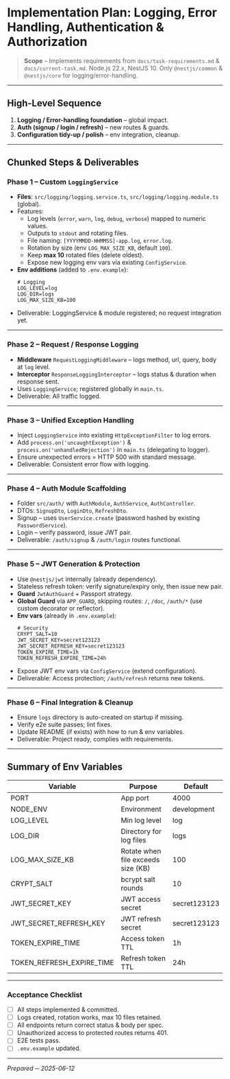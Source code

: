 # Implementation Plan: Logging, Error Handling, Authentication & Authorization

> **Scope** – Implements requirements from `docs/task-requirements.md` & `docs/current-task.md`.
> Node.js 22.x, NestJS 10. Only `@nestjs/common` & `@nestjs/core` for logging/error-handling.

---
## High-Level Sequence
1. **Logging / Error-handling foundation** – global impact.
2. **Auth (signup / login / refresh)** – new routes & guards.
3. **Configuration tidy-up / polish** – env integration, cleanup.

---
## Chunked Steps & Deliverables

### Phase 1 – Custom `LoggingService`
* **Files**: `src/logging/logging.service.ts`, `src/logging/logging.module.ts` (global).
* Features:
  * Log levels (`error`, `warn`, `log`, `debug`, `verbose`) mapped to numeric values.
  * Outputs to `stdout` and rotating files.
  * File naming: `[YYYYMMDD-HHMMSS]-app.log`, `error.log`.
  * Rotation by size (env `LOG_MAX_SIZE_KB`, default `100`).
  * Keep **max 10** rotated files (delete oldest).
  * Expose new logging env vars via existing `ConfigService`.
* **Env additions** (added to `.env.example`):
  ```
  # Logging
  LOG_LEVEL=log
  LOG_DIR=logs
  LOG_MAX_SIZE_KB=100
  ```
* Deliverable: LoggingService & module registered; no request integration yet.

---
### Phase 2 – Request / Response Logging
* **Middleware** `RequestLoggingMiddleware` – logs method, url, query, body at `log` level.
* **Interceptor** `ResponseLoggingInterceptor` – logs status & duration when response sent.
* Uses `LoggingService`; registered globally in `main.ts`.
* Deliverable: All traffic logged.

---
### Phase 3 – Unified Exception Handling
* Inject `LoggingService` into existing `HttpExceptionFilter` to log errors.
* Add `process.on('uncaughtException')` & `process.on('unhandledRejection')` in `main.ts` (delegating to logger).
* Ensure unexpected errors = HTTP 500 with standard message.
* Deliverable: Consistent error flow with logging.

---
### Phase 4 – Auth Module Scaffolding
* Folder `src/auth/` with `AuthModule`, `AuthService`, `AuthController`.
* DTOs: `SignupDto`, `LoginDto`, `RefreshDto`.
* Signup – uses `UserService.create` (password hashed by existing `PasswordService`).
* Login – verify password, issue JWT pair.
* Deliverable: `/auth/signup` & `/auth/login` routes functional.

---
### Phase 5 – JWT Generation & Protection
* Use `@nestjs/jwt` internally (already dependency).
* Stateless refresh token: verify signature/expiry only, then issue new pair.
* **Guard** `JwtAuthGuard` + Passport strategy.
* **Global Guard** via `APP_GUARD`, skipping routes: `/`, `/doc`, `/auth/*` (use custom decorator or reflector).
* **Env vars** (already in `.env.example`):
  ```
  # Security
  CRYPT_SALT=10
  JWT_SECRET_KEY=secret123123
  JWT_SECRET_REFRESH_KEY=secret123123
  TOKEN_EXPIRE_TIME=1h
  TOKEN_REFRESH_EXPIRE_TIME=24h
  ```
* Expose JWT env vars via `ConfigService` (extend configuration).
* Deliverable: Access protection; `/auth/refresh` returns new tokens.

---
### Phase 6 – Final Integration & Cleanup
* Ensure `logs` directory is auto-created on startup if missing.
* Verify e2e suite passes; lint fixes.
* Update README (if exists) with how to run & env variables.
* Deliverable: Project ready, complies with requirements.

---
## Summary of Env Variables
| Variable | Purpose | Default |
|----------|---------|---------|
| PORT | App port | 4000 |
| NODE_ENV | Environment | development |
| LOG_LEVEL | Min log level | log |
| LOG_DIR | Directory for log files | logs |
| LOG_MAX_SIZE_KB | Rotate when file exceeds size (KB) | 100 |
| CRYPT_SALT | bcrypt salt rounds | 10 |
| JWT_SECRET_KEY | JWT access secret | secret123123 |
| JWT_SECRET_REFRESH_KEY | JWT refresh secret | secret123123 |
| TOKEN_EXPIRE_TIME | Access token TTL | 1h |
| TOKEN_REFRESH_EXPIRE_TIME | Refresh token TTL | 24h |

---
### Acceptance Checklist
- [ ] All steps implemented & committed.
- [ ] Logs created, rotation works, max 10 files retained.
- [ ] All endpoints return correct status & body per spec.
- [ ] Unauthorized access to protected routes returns 401.
- [ ] E2E tests pass.
- [ ] `.env.example` updated.

---
*Prepared ─ 2025-06-12*
